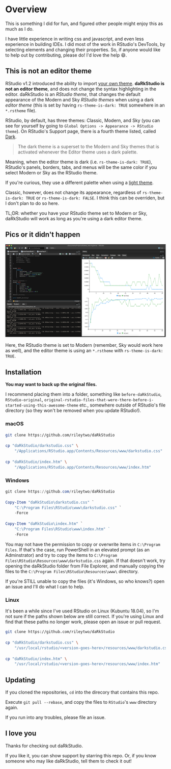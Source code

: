 # Overview

This is something I did for fun, and figured other people might enjoy this as much as I do.

I have little experience in writing css and javascript, and even less experience in building IDEs. I did most of the work in RStudio's DevTools, by selecting elements and changing their properties. So, if anyone would like to help out by contributing, please do! I'd love the help :smile:.

## This is not an editor theme

RStudio v1.2 introduced the ability to import [your own theme](https://rstudio.github.io/rstudio-extensions/rstudio-theme-creation.html). **daRkStudio is not an editor theme**, and does not change the syntax highlighting in the editor. daRkStudio is an *RStudio theme*, that changes the default appearance of the Modern and Sky *RStudio themes* when using a dark *editor theme* (this is set by having `rs-theme-is-dark: TRUE` somewhere in an `*.rstheme` file).

RStudio, by default, has three themes: Classic, Modern, and Sky (you can see for yourself by going to `Global Options -> Appearance -> RStudio theme`).
On RStudio's Support page, there is a fourth theme listed, called [Dark](https://support.rstudio.com/hc/en-us/articles/115011846747-Using-RStudio-Themes#dark-theme).

> The dark theme is a superset to the Modern and Sky themes that is activated whenever the Editor theme uses a dark palette.

Meaning, when the editor theme is dark (i.e. `rs-theme-is-dark: TRUE`), RStudio's panels, borders, tabs, and menus will be the same color if you select Modern or Sky as the RStudio theme.

If you're curious, they use a different palette when using a [light theme](https://support.rstudio.com/hc/en-us/articles/115011846747-Using-RStudio-Themes#modern-theme).

Classic, however, does not change its appearance, regardless of `rs-theme-is-dark: TRUE` or `rs-theme-is-dark: FALSE`.
I think this can be overriden, but I don't plan to do so here.

TL;DR: whether you have your RStudio theme set to Modern or Sky, daRkStudio will work as long as you're using a dark editor theme.

## Pics or it didn't happen

![DarkRStudio](inst/media/dark-rstudio.png)

Here, the RStudio theme is set to Modern (remember, Sky would work here as well), and the editor theme is using an `*.rstheme` with `rs-theme-is-dark: TRUE`.

## Installation

**You may want to back up the original files.**

I recommend placing them into a folder, something like `before-daRkStudio`,
`RStudio-original`, `original-rstudio-files-that-were-there-before-i-started-using-this-awesome-theme` etc., somewhere outside of RStudio's file directory (so they won't be removed when you update RStudio!).

### macOS

```bash
git clone https://github.com/rileytwo/daRkStudio

cp "daRkStudio/darkstudio.css" \
    "/Applications/RStudio.app/Contents/Resources/www/darkstudio.css"

cp "daRkStudio/index.htm" \
    "/Applications/RStudio.app/Contents/Resources/www/index.htm"
```

### Windows

```powershell
git clone https://github.com/rileytwo/daRkStudio

Copy-Item "daRkStudio\darkstudio.css" `
    "C:\Program Files\RStudio\www\darkstudio.css" `
    -Force

Copy-Item "daRkStudio\index.htm" `
    "C:\Program Files\RStudio\www\index.htm" ` 
    -Force
```

You may not have the permission to copy or overwrite items in `C:\Program Files`.
If that's the case, run PowerShell in an elevated prompt (as an Adminstrator)
and try to copy the items to `C:\Program Files\RStudio\Resources\www\darkstudio.css`
again. If that doesn't work, try opening the daRkStudio folder from File Explorer, and manually copying the files to the `C:\Program Files\RStudio\Resources\www\` directory.

If you're STILL unable to copy the files (it's Windows, so who knows?) open an issue and I'll do what I can to help.

### Linux

It's been a while since I've used RStudio on Linux (Kubuntu 18.04), so I'm not sure if the paths shown below are still correct.
If you're using Linux and find that these paths no longer work, please open an issue or pull request.

```bash
git clone https://github.com/rileytwo/daRkStudio

cp "daRkStudio/darkstudio.css" \
    "/usr/local/rstudio/<version-goes-here>/resources/www/darkstudio.css"

cp "daRkStudio/index.htm" \
    "/usr/local/rstudio/<version-goes-here>/resources/www/index.htm"
```

## Updating

If you cloned the repositories, `cd` into the direcory that contains this repo.

Execute `git pull --rebase`, and copy the files to `RStudio`'s `www` directory again.

If you run into any troubles, please file an issue.

## I love you

Thanks for checking out daRkStudio.

If you like it, you can show support by starring this repo.
Or, if you know someone who may like daRkStudio, tell them to check it out!
